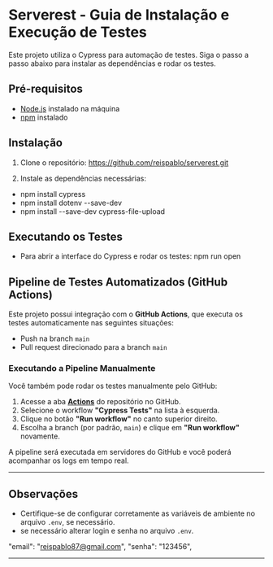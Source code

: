 # Serverest - Guia de Instalação e Execução de Testes

Este projeto utiliza o Cypress para automação de testes. Siga o passo a passo abaixo para instalar as dependências e rodar os testes.

## Pré-requisitos

- [Node.js](https://nodejs.org/) instalado na máquina
- [npm](https://www.npmjs.com/) instalado

## Instalação

1. Clone o repositório:
   https://github.com/reispablo/serverest.git

2. Instale as dependências necessárias:
  - npm install cypress
  - npm install dotenv --save-dev
  - npm install --save-dev cypress-file-upload

## Executando os Testes

- Para abrir a interface do Cypress e rodar os testes:
  npm run open


## Pipeline de Testes Automatizados (GitHub Actions)

Este projeto possui integração com o **GitHub Actions**, que executa os testes automaticamente nas seguintes situações:

- Push na branch `main`
- Pull request direcionado para a branch `main`

### Executando a Pipeline Manualmente

Você também pode rodar os testes manualmente pelo GitHub:

1. Acesse a aba **[Actions](https://github.com/reispablo/serverest/actions)** do repositório no GitHub.
2. Selecione o workflow **"Cypress Tests"** na lista à esquerda.
3. Clique no botão **"Run workflow"** no canto superior direito.
4. Escolha a branch (por padrão, `main`) e clique em **"Run workflow"** novamente.

A pipeline será executada em servidores do GitHub e você poderá acompanhar os logs em tempo real.

---

## Observações

- Certifique-se de configurar corretamente as variáveis de ambiente no arquivo `.env`, se necessário.
- se necessário alterar login e senha no arquivo `.env`. 

"email": "reispablo87@gmail.com",
"senha": "123456",
  
---
